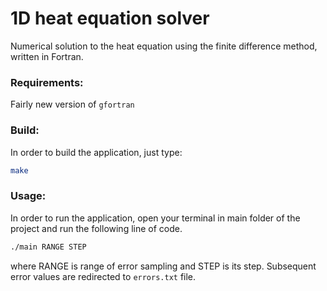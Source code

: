 # 1D heat equation solver
Numerical solution to the heat equation using the finite difference method, written in Fortran.
### Requirements:
Fairly new version of `gfortran`
### Build:
In order to build the application, just type:
```sh
make
```
### Usage:
In order to run the application, open your terminal in main folder of the project and run the following line of code. 
```sh
./main RANGE STEP
```
where RANGE is range of error sampling and STEP is its step. Subsequent error values are redirected to `errors.txt` file.
